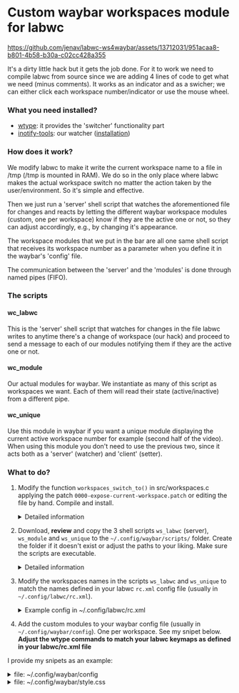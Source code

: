 # Custom waybar workspaces module for labwc



https://github.com/jenav/labwc-ws4waybar/assets/13712031/951acaa8-b801-4b58-b30a-c02cc428a355



It's a dirty little hack but it gets the job done. For it to work we need to compile labwc from source since we are adding 4 lines of code to get what we need (minus comments). It works as an indicator and as a swicher; we can either click each workspace number/indicator or use the mouse wheel.

### What you need installed?

- [wtype](https://github.com/atx/wtype): it provides the 'switcher' functionality part
- [inotify-tools](https://github.com/inotify-tools/inotify-tools): our watcher ([installation](https://github.com/inotify-tools/inotify-tools/wiki))

### How does it work?

We modify labwc to make it write the current workspace name to a file in /tmp (/tmp is mounted in RAM). We do so in the only place where labwc makes the actual workspace switch no matter the action taken by the user/environment. So it's simple and effective.

Then we just run a 'server' shell script that watches the aforementioned file for changes and reacts by letting the different waybar workspace modules (custom, one per workspace) know if they are the active one or not, so they can adjust accordingly, e.g., by changing it's appearance.

The workspace modules that we put in the bar are all one same shell script that receives its workspace number as a parameter when you define it in the waybar's 'config' file.

The communication between the 'server' and the 'modules' is done through named pipes (FIFO).

### The scripts

#### wc_labwc

This is the 'server' shell script that watches for changes in the file labwc writes to anytime there's a change of workspace (our hack) and proceed to send a message to each of our modules notifying them if they are the active one or not.

#### wc_module

Our actual modules for waybar. We instantiate as many of this script as workspaces we want. Each of them will read their state (active/inactive) from a different pipe.

#### wc_unique

Use this module in waybar if you want a unique module displaying the current active workspace number for example (second half of the video). When using this module you don't need to use the previous two, since it acts both as a 'server' (watcher) and 'client' (setter).

### What to do?

1. Modify the function `workspaces_switch_to()` in src/workspaces.c applying the patch `0000-expose-current-workspace.patch` or editing the file by hand. Compile and install.

	<details>
		<summary>Detailed information</summary>
		
		### General considerations
			
		I'll be using the release branch 0.7.4 of labwc as an example to avoid all kind of things that could go wrong.
		You can use a tty (alt+ctrl+F2...12) to run the steps or do it from another WM/DE.
	
		### Steps
		
		1 - Make sure you don't have labwc already installed via your package manager. If it is, uninstall it first.
		2 - Clone the labwc repo and switch to a release branch.
		
			$ git clone https://github.com/labwc/labwc
			$ cd labwc
			$ git checkout 0.7.4
		
		3 - Install the necessary dependencies for compilation and runtime (but don't compile it yet).
		
		Be aware of distro specific shenanigans. For example, in Arch, one must install wlroots version 0.17 which is called
		'wlroots0.17' and make sure you have only one version installed.
		
		Follow labwc's wiki for dependencies: https://github.com/labwc/labwc/wiki
		
		Aditional dependencies for us:
		- wtype: it provides the 'switcher' functionality part (https://github.com/atx/wtype)
		- inotify-tools: watching file's changes capability (https://github.com/inotify-tools/inotify-tools/wiki)
		
		4 - Modify the source code.
		
		You can either apply the patch '0000-expose-current-workspace.patch' from my repo:

		Copy the file 0000-expose-current-workspace.patch from my repo to the base folder of the labwc source code and
		apply the patch like this:

			$ patch -p 1 < 0000-expose-current-workspace.patch

		Or edit manually:

		Go into the 'src' directory in the labwc folder you just cloned.
		Edit the file named 'workspaces.c' with your favorite editor adding this lines from line 284 (this is specific to
		branch 0.7.4), inside the funcion 'void workspaces_switch_to(...)':
		
		    /* HACK */
		    FILE *fptr;
		    fptr = fopen("/tmp/labwc.current-ws", "w");
		    fputs(target->name, fptr);
		    fclose(fptr);
		    /*******/
		
		    ![20240807_09h20m33s_grim](https://github.com/user-attachments/assets/7d55731f-365a-4506-86f8-ea34c3360a47)
		
		
		Save the file and exit.
		
		5 - Compilation.
		
		On Arch, run this before compilation so it can find the wlroots libraries:
			$ export PKG_CONFIG_PATH='/usr/lib/wlroots0.17/pkgconfig'
		
		Compile:
			(standing in the labwc/ folder)
			$ meson build
			$ ninja -C build
		
		6 - Installation.
			$ meson install -C build
		
		By default the labwc binary is installed in the /usr/local/bin folder, so make sure you have the path in your PATH
		environment variable, for example:

			$ echo $PATH
   			/usr/local/bin:/usr/bin:/bin:/usr/local/games:/usr/games

		If it's missing you need to add this line at the end of your ~/.bashrc file (in case you use bash):

   			export PATH=$PATH:/usr/local/bin
   
		You should be able to run the modified 'labwc' from anywhere now.
		
	</details>

3. Download, **review** and copy the 3 shell scripts `ws_labwc` (server), `ws_module` and `ws_unique` to the `~/.config/waybar/scripts/` folder. Create the folder if it doesn't exist or adjust the paths to your liking. Make sure the scripts are executable.
	<details>
		<summary>Detailed information</summary>
		
		Clone the repo:
		$ git clone https://github.com/jenav/labwc-ws4waybar.git

		Create the scripts folder:
		$ mkdir ~/.config/waybar/scripts
	
		Copy the scripts to the destination:
		$ cp labwc-ws4waybar/ws_* ~/.config/waybar/scripts/

	</details>

4. Modify the workspaces names in the scripts `ws_labwc` and `ws_unique` to match the names defined in your labwc `rc.xml` config file (usually in `~/.config/labwc/rc.xml`).

	<details>
		<summary>Example config in ~/.config/labwc/rc.xml</summary>
		
		```xml
  		<!-- ... -->
		<desktops>
	 		<popupTime>1000</popupTime>
			<names>
	        		<name>Escritorio 1</name>
	        		<name>Escritorio 2</name>
	        		<name>Escritorio 3</name>
	        		<name>Escritorio 4</name>
			</names>
		</desktops>
		<!-- ... -->
		```
  
	</details>

5. Add the custom modules to your waybar config file (usually in `~/.config/waybar/config`). One per workspace. See my snipet below.
  **Adjust the wtype commands to match your labwc keymaps as defined in your labwc/rc.xml file**

I provide my snipets as an example:

<details>
<summary>file: ~/.config/waybar/config</summary>
	
```jsonc
{
  //...
  "modules-left": ["custom/ws1", "custom/ws2", "custom/ws3", "custom/ws4"],
  // Alternatively:
  //"modules-left": ["custom/ws_unique"],
  //...
  //...
  "custom/ws_unique": {
  	"format": "{}",
  	"on-click": "wtype -M logo -P tab -m logo",
  	"on-click-right": "wtype -M logo -M shift -P tab -m logo -m shift",
  	"on-scroll-up": "wtype -M logo -M shift -P tab -m logo -m shift",
  	"on-scroll-down": "wtype -M logo -P tab -m logo",
  	"exec": "~/.config/waybar/scripts/ws_unique",
  	"exec-if": "test -f ~/.config/waybar/scripts/ws_unique",
  	"return-type": "json",
  	"tooltip": false
  },
  "custom/ws1": {
  	"format": "{}",
  	"on-click": "wtype -M logo -P 1 -m logo",
  	"on-scroll-up": "wtype -M logo -M shift -P tab -m logo -m shift",
  	"on-scroll-down": "wtype -M logo -P tab -m logo",
  	"exec": "~/.config/waybar/scripts/ws_module 1",
  	"exec-if": "test -f ~/.config/waybar/scripts/ws_module",
  	"return-type": "json",
  	"tooltip": false
  },
  "custom/ws2": {
  	"format": "{}",
  	"on-click": "wtype -M logo -P 2 -m logo",
  	"on-scroll-up": "wtype -M logo -M shift -P tab -m logo -m shift",
  	"on-scroll-down": "wtype -M logo -P tab -m logo",
  	"exec": "~/.config/waybar/scripts/ws_module 2",
  	"exec-if": "test -f ~/.config/waybar/scripts/ws_module",
  	"return-type": "json",
  	"tooltip": false
  },
  "custom/ws3": {
  	"format": "{}",
  	"on-click": "wtype -M logo -P 3 -m logo",
  	"on-scroll-up": "wtype -M logo -M shift -P tab -m logo -m shift",
  	"on-scroll-down": "wtype -M logo -P tab -m logo",
  	"exec": "~/.config/waybar/scripts/ws_module 3",
  	"exec-if": "test -f ~/.config/waybar/scripts/ws_module",
  	"return-type": "json",
  	"tooltip": false
  },
  "custom/ws4": {
  	"format": "{}",
  	"on-click": "wtype -M logo -P 4 -m logo",
  	"on-scroll-up": "wtype -M logo -M shift -P tab -m logo -m shift",
  	"on-scroll-down": "wtype -M logo -P tab -m logo",
  	"exec": "~/.config/waybar/scripts/ws_module 4",
  	"exec-if": "test -f ~/.config/waybar/scripts/ws_module",
  	"return-type": "json",
  	"tooltip": false
  },
}
```
</details>

<details>
<summary>file: ~/.config/waybar/style.css</summary>

```css
/* ... */
#custom-ws_unique {
	padding: 0 6px;
	color: #cccccc;
	font-size: 15px;
}

#custom-ws1 {
	padding: 0 3px 0 6px;
	color: #707070;
}
#custom-ws2,
#custom-ws3 {
	padding: 0 3px 0 3px;
	color: #707070;
}
#custom-ws4 {
	padding: 0 6px 0 3px;
	color: #707070;
}

#custom-ws1.active,
#custom-ws2.active,
#custom-ws3.active,
#custom-ws4.active {
	color: #cccccc;
}
/* ... */
```
</details>
